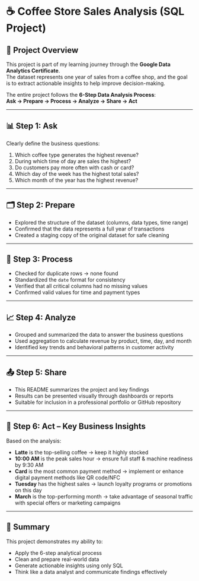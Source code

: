 # ☕ Coffee Store Sales Analysis (SQL Project)

## 📍 Project Overview

This project is part of my learning journey through the **Google Data Analytics Certificate**.  
The dataset represents one year of sales from a coffee shop, and the goal is to extract actionable insights to help improve decision-making.

The entire project follows the **6-Step Data Analysis Process**:  
**Ask → Prepare → Process → Analyze → Share → Act**

---

## 📊 Step 1: Ask

Clearly define the business questions:
1. Which coffee type generates the highest revenue?  
2. During which time of day are sales the highest?  
3. Do customers pay more often with cash or card?  
4. Which day of the week has the highest total sales?  
5. Which month of the year has the highest revenue?

---

## 🗂️ Step 2: Prepare

- Explored the structure of the dataset (columns, data types, time range)
- Confirmed that the data represents a full year of transactions
- Created a staging copy of the original dataset for safe cleaning

---

## 🧹 Step 3: Process

- Checked for duplicate rows → none found  
- Standardized the `date` format for consistency  
- Verified that all critical columns had no missing values  
- Confirmed valid values for time and payment types

---

## 📈 Step 4: Analyze

- Grouped and summarized the data to answer the business questions
- Used aggregation to calculate revenue by product, time, day, and month
- Identified key trends and behavioral patterns in customer activity

---

## 📤 Step 5: Share

- This README summarizes the project and key findings
- Results can be presented visually through dashboards or reports
- Suitable for inclusion in a professional portfolio or GitHub repository

---

## 🧠 Step 6: Act – Key Business Insights

Based on the analysis:

- **Latte** is the top-selling coffee → keep it highly stocked
- **10:00 AM** is the peak sales hour → ensure full staff & machine readiness by 9:30 AM
- **Card** is the most common payment method → implement or enhance digital payment methods like QR code/NFC
- **Tuesday** has the highest sales → launch loyalty programs or promotions on this day
- **March** is the top-performing month → take advantage of seasonal traffic with special offers or marketing campaigns

---

## 📌 Summary

This project demonstrates my ability to:

- Apply the 6-step analytical process  
- Clean and prepare real-world data  
- Generate actionable insights using only SQL  
- Think like a data analyst and communicate findings effectively

